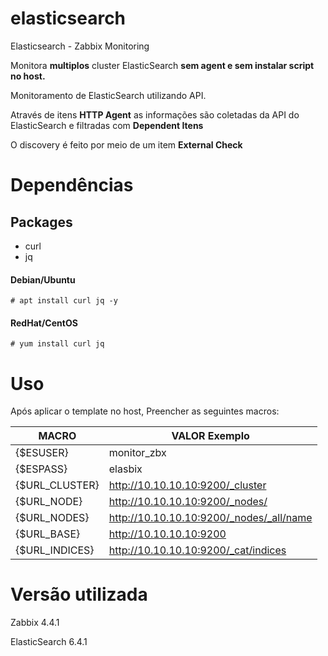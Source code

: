 # elasticsearch
Elasticsearch - Zabbix Monitoring

Monitora **multiplos** cluster ElasticSearch **sem agent e sem instalar script no host.**

Monitoramento de ElasticSearch utilizando API.

Através de itens **HTTP Agent** as informações são coletadas da API do ElasticSearch e filtradas com **Dependent Itens**

O discovery é feito por meio de um item **External Check** 

# Dependências
## Packages
* curl
* jq

#### Debian/Ubuntu
```
# apt install curl jq -y 
```

#### RedHat/CentOS
```
# yum install curl jq
```

# Uso

Após aplicar o template no host, Preencher as seguintes macros:

| MACRO | VALOR Exemplo |
| --- | --- |
| {$ESUSER} | monitor_zbx |
| {$ESPASS} | elasbix |
| {$URL_CLUSTER} | http://10.10.10.10:9200/_cluster | 
| {$URL_NODE} | http://10.10.10.10:9200/_nodes/ |
| {$URL_NODES} | http://10.10.10.10:9200/_nodes/_all/name |
| {$URL_BASE} | http://10.10.10.10:9200 |
| {$URL_INDICES} | http://10.10.10.10:9200/_cat/indices |


# Versão utilizada

Zabbix 4.4.1

ElasticSearch 6.4.1

